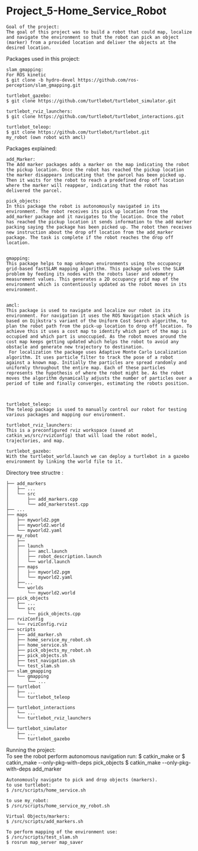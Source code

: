 # Project_5-Home_Service_Robot


    Goal of the project:
    The goal of this project was to build a robot that could map, localize and navigate the environment so that the robot can pick an object (marker) from a provided location and deliver the objects at the desired location. 


Packages used in this project: 

    slam_gmapping:
    For ROS kinetic 
    $ git clone -b hydro-devel https://github.com/ros-perception/slam_gmapping.git

    turtlebot_gazebo:
    $ git clone https://github.com/turtlebot/turtlebot_simulator.git
    
    turtlebot_rviz_launchers:
    $ git clone https://github.com/turtlebot/turtlebot_interactions.git   
  
    turtlebot_teleop:
    $ git clone https://github.com/turtlebot/turtlebot.git
    my_robot (own robot with amcl)

Packages explained: 

    add_Marker: 
    The Add marker packages adds a marker on the map indicating the robot the pickup location. Once the robot has reached the pickup location the marker disappears indicating that the parcel has been picked up. Then it waits for the robot to reach a predefined drop off location where the marker will reappear, indicating that the robot has delivered the parcel. 
    
    pick_objects:
    In this package the robot is autonomously navigated in its environment. The robot receives its pick up location from the add_marker package and it navigates to the location. Once the robot has reached the pickup location it sends information to the add marker packing saying the package has been picked up. The robot then receives new instruction about the drop off location from the add_marker package. The task is complete if the robot reaches the drop off location.     
    
    
    gmapping: 
    This package helps to map unknown environments using the occupancy grid-based fastSLAM mapping algorithm. This package solves the SLAM problem by feeding its nodes with the robots laser and odometry measurement values. This generates a 2D occupancy grid map of the environment which is contentiously updated as the robot moves in its environment.  
    
    
    amcl: 
    This package is used to navigate and localize our robot in its environment. For navigation it uses the ROS Navigation stack which is based on Dijkstra's variant of the Uniform Cost Search algorithm, to plan the robot path from the pick-up location to drop off location. To achieve this it uses a cost map to identify which part of the map is occupied and which part is unoccupied. As the robot moves around the cost map keeps getting updated which helps the robot to avoid any obstacle and generate new trajectory to destination. 
     For localization the package uses Adaptive Monte Carlo Localization algorithm. It uses particle filter to track the pose of a robot against a known map. Initially the particles are spread randomly and uniformly throughout the entire map. Each of these particles represents the hypothesis of where the robot might be. As the robot moves the algorithm dynamically adjusts the number of particles over a period of time and finally converges, estimating the robots position.  
    
    
    
    turtlebot_teleop: 
    The teleop package is used to manually control our robot for testing various packages and mapping our environment.

    turtlebot_rviz_launchers: 
    This is a preconfigured rviz workspace (saved at catkin_ws/src/rvizConfig) that will load the robot model, trajectories, and map.

    turtlebot_gazebo: 
    With the turtlebot_world.launch we can deploy a turtlebot in a gazebo environment by linking the world file to it. 




Directory tree structre :

    ├── add_markers
    │   ├── ...
    │   └── src
    │       ├── add_markers.cpp
    │       └── add_markerstest.cpp
    ├── ...
    ├── maps
    │   ├── myworld2.pgm
    │   ├── myworld2.world
    │   └── myworld2.yaml
    ├── my_robot
    │   ├──
    │   ├── launch
    │   │   ├── amcl.launch
    │   │   ├── robot_description.launch
    │   │   └── world.launch
    │   ├── maps
    │   │   ├── myworld2.pgm
    │   │   └── myworld2.yaml
    │   ├──...
    │   └── worlds
    │       └── myworld2.world
    ├── pick_objects
    │   ├── ...
    │   └── src
    │       └── pick_objects.cpp
    ├── rvizConfig
    │   └── rvizConfig.rviz
    ├── scripts
    │   ├── add_marker.sh
    │   ├── home_service_my_robot.sh
    │   ├── home_service.sh
    │   ├── pick_objects_my_robot.sh
    │   ├── pick_objects.sh
    │   ├── test_navigation.sh
    │   └── test_slam.sh
    ├── slam_gmapping
    │   └── gmapping
    │       └── ...
    ├── turtlebot
    │   ├── ...
    │   └── turtlebot_teleop
    │       
    ├── turtlebot_interactions
    │   └── ...
    │   └── turtlebot_rviz_launchers
    │       
    └── turtlebot_simulator
        ├── ...
        └── turtlebot_gazebo

Running the project:  
    To see the robot perform autonomous navigation run:
    $ catkin_make
    or 
    $ catkin_make --only-pkg-with-deps pick_objects
    $ catkin_make --only-pkg-with-deps add_marker

    Autonomously navigate to pick and drop objects (markers).     
    to use turtlebot:
    $ /src/scripts/home_service.sh
    
    to use my_robot: 
    $ /src/scripts/home_service_my_robot.sh

    Virtual Objects/markers:
    $ /src/scripts/add_markers.sh

    To perform mapping of the environment use:
    $ /src/scripts/test_slam.sh
    $ rosrun map_server map_saver





